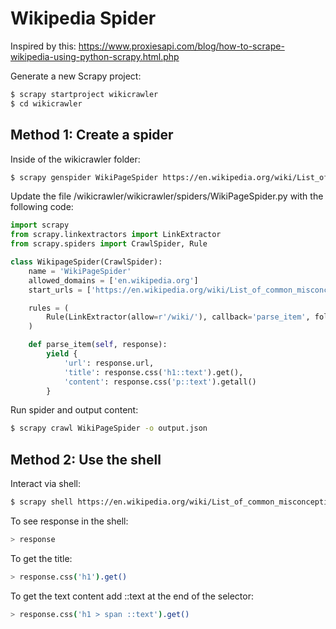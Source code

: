 # Wikipedia Spider

Inspired by this:
https://www.proxiesapi.com/blog/how-to-scrape-wikipedia-using-python-scrapy.html.php

Generate a new Scrapy project:

```bash
$ scrapy startproject wikicrawler
$ cd wikicrawler
```


## Method 1: Create a spider

Inside of the wikicrawler folder:

```bash
$ scrapy genspider WikiPageSpider https://en.wikipedia.org/wiki/List_of_common_misconceptions
```

Update the file /wikicrawler/wikicrawler/spiders/WikiPageSpider.py with the following code:

```python
import scrapy
from scrapy.linkextractors import LinkExtractor
from scrapy.spiders import CrawlSpider, Rule

class WikipageSpider(CrawlSpider):
    name = 'WikiPageSpider'
    allowed_domains = ['en.wikipedia.org']
    start_urls = ['https://en.wikipedia.org/wiki/List_of_common_misconceptions']

    rules = (
        Rule(LinkExtractor(allow=r'/wiki/'), callback='parse_item', follow=True),
    )

    def parse_item(self, response):
        yield {
            'url': response.url,
            'title': response.css('h1::text').get(),
            'content': response.css('p::text').getall()
        }
```

Run spider and output content:
```bash
$ scrapy crawl WikiPageSpider -o output.json
```

## Method 2: Use the shell

Interact via shell:

```bash
$ scrapy shell https://en.wikipedia.org/wiki/List_of_common_misconceptions
```

To see response in the shell:
```bash
> response 
```

To get the title:

```bash
> response.css('h1').get()
```


To get the text content add ::text at the end of the selector:
```bash
> response.css('h1 > span ::text').get()
```